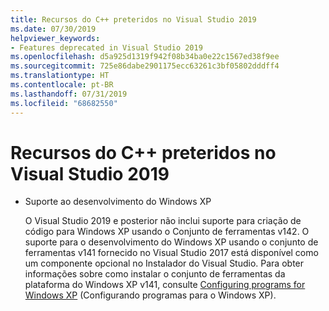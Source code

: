 ```yaml
---
title: Recursos do C++ preteridos no Visual Studio 2019
ms.date: 07/30/2019
helpviewer_keywords:
- Features deprecated in Visual Studio 2019
ms.openlocfilehash: d5a925d1319f942f08b34ba0e22c1567ed38f9ee
ms.sourcegitcommit: 725e86dabe2901175ecc63261c3bf05802dddff4
ms.translationtype: HT
ms.contentlocale: pt-BR
ms.lasthandoff: 07/31/2019
ms.locfileid: "68682550"
---
```

# <a name="c-features-deprecated-in-visual-studio-2019"></a>Recursos do C++ preteridos no Visual Studio 2019

- Suporte ao desenvolvimento do Windows XP

  O Visual Studio 2019 e posterior não inclui suporte para criação de código para Windows XP usando o Conjunto de ferramentas v142. O suporte para o desenvolvimento do Windows XP usando o conjunto de ferramentas v141 fornecido no Visual Studio 2017 está disponível como um componente opcional no Instalador do Visual Studio. Para obter informações sobre como instalar o conjunto de ferramentas da plataforma do Windows XP v141, consulte [Configuring programs for Windows XP](../build/configuring-programs-for-windows-xp.md) (Configurando programas para o Windows XP).